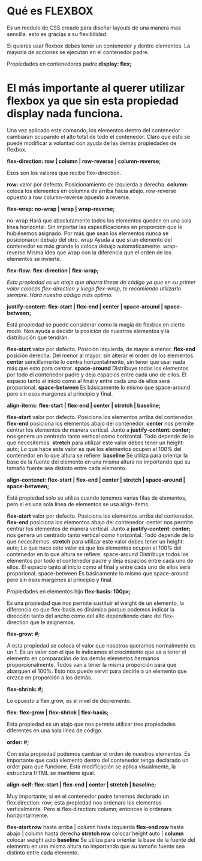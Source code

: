 # Qué es FLEXBOX 

Es un modulo de CSS creado para diseñar layouts de una manera mas sencilla. esto es gracias a su flexibilidad.

Si quieres usar flexbox debes tener un contenedor y dentro elementos. La mayoría de acciones se ejecutan en el contenedor padre.

Propiedades en contenedores padre 
**display: flex;**

 # El más importante al querer utilizar flexbox ya que sin esta propiedad display nada funciona.

Una vez aplicado este comando, los elementos dentro del contenedor cambiaran ocupando el alto total de todo el contenedor. Claro que esto se puede modificar a voluntad con ayuda de las demás propiedades de flexbox.

__flex-direction: row | column | row-reverse | column-reverse;__


Esos son los valores que recibe flex-direction.

__row:__ valor por defecto. Posicionamiento de izquierda a derecha.
__column:__ coloca los elementos en columna de arriba hacia abajo.
row-reverse opuesto a row
column-reverse opuesto a reverse.

__flex-wrap: no-wrap | wrap | wrap-reverse;__

no-wrap Hará que absolutamente todos los elementos queden en una sola línea horizontal. Sin importar las especificaciones en proporción que le hubiésemos asignado. Por más que sean los elementos nunca se posicionaron debajo del otro.
wrap Ayuda a que si un elemento del contenedor es más grande lo coloca debajo automaticamente.
wrap-reverse Misma idea que wrap con la diferencia que el orden de los elementos se invierte.

__flex-flow: flex-direction | flex-wrap;__

 *Esta propiedad es un atajo que ahorra líneas de código ya que en su primer valor colocas flex-direction y luego flex-wrap, te recomiendo utilizarlo siempre. Hará nuestro código más optimo.*

 __justify-content: flex-start | flex-end | center | space-around | space-between;__

 Está propiedad se puede considerar como la magia de flexbox en cierto modo. Nos ayuda a decidir la posición de nuestros elementos y la distribución que tendrán.

__flex-start__ valor por defecto. Posición izquierda, de mayor a menor.
__flex-end__ posición derecha. Del menor al mayor, sin alterar el orden de los elementos.
__center__ sencillamente lo centra horizontalmente, sin tener que usar nada más que esto para centrar.
__space-around__ Distribuye todos los elementos por todo el contenedor padre y deja espacios entre cada uno de ellos. El espacio tanto al inicio como al final y entre cada uno de ellos será proporional.
__space-between__ Es básicamente lo mismo que space-around pero sin esos margenes al principio y final.

__align-items: flex-start | flex-end | center | stretch | baseline;__

__flex-start__ valor por defecto. Posiciona los elementos arriba del contenedor.
__flex-end__ posiciona los elementos abajo del contenedor.
__center__ nos permite centrar los elementos de manera vertical. Junto a __justify-content: center;__ nos genera un centrado tanto vertical como horizontal. Todo depende de lo que necesitemos.
__stretch__ para utilizar este valor debes tener un height: auto; Lo que hace este valor es que los elementos ocupen el 100% del contenedor en lo que altura se refiere.
__baseline__ Se utiliza para orientar la base de la fuente del elemento en una misma altura no importando que su tamaño fuente sea distinto entre cada elemento.

__align-contenet: flex-start | flex-end | center | stretch | space-around | space-between;__

 Está propiedad solo se utiliza cuando tenemos varias filas de elementos, pero si es una sola línea de elementos se usa align-items.

__flex-start__ valor por defecto. Posiciona los elementos arriba del contenedor.
__flex-end__ posiciona los elementos abajo del contenedor.
center nos permite centrar los elementos de manera vertical. Junto a __justify-content: center;__ nos genera un centrado tanto vertical como horizontal. Todo depende de lo que necesitemos.
__stretch__
 para utilizar este valor debes tener un height: auto; Lo que hace este valor es que los elementos ocupen el 100% del contenedor en lo que altura se refiere.
space-around Distribuye todos los elementos por todo el contenedor padre y deja espacios entre cada uno de ellos. El espacio tanto al inicio como al final y entre cada uno de ellos será proporional.
space-between Es básicamente lo mismo que space-around pero sin esos margenes al principio y final.

Propiedades en elementos hijo
__flex-basis: 100px;__

Es una propiedad que nos permite sustituir el weight de un elemento, la diferencia es que flex-basis es dinámico porque podemos indicar la dirección tanto del ancho como del alto dependiendo claro del flex-direction que le asignemos.

__flex-grow: #__;

A esta propiedad se coloca el valor que nosotros queramos normalmente es un 1.
Es un valor con el que le indicamos el crecimiento que va a tener el elemento en comparación de los demás elementos hermanos proporcionalmente. Todos van a tener la misma proporción para que abarquen el 100%. Esto nos puede servir para decirle a un elemento que crezca en proporción a los demás.

__flex-shrink: #;__

 Lo opuesto a flex.grow, es el nivel de decremento.

__flex: flex-grow | flex-shrink | flex-basis;__

Esta propiedad es un atajo que nos permite utilizar tres propiedades diferentes en una sola línea de código.

__order: #;__

Con esta propiedad podemos cambiar el orden de nuestros elementos.
Es importante que cada elemento dentro del contenedor tenga declarado un order para que funcione.
Esta modificación se aplica visualmente, la estructura HTML se mantiene igual.

__align-self: flex-start | flex-end | center | stretch | baseline;__


 Muy importante, si en el contenedor padre tenemos declarado un flex.direction: row; esta propiedad nos ordenara los elementos verticalmente. Pero si flex-direction: column; entonces lo ordenara horizontalmente.

__flex-start row__ hasta arriba | column hasta izquierda
__flex-end row__ hasta abajo | column hasta derecha
__stretch row__ colocar height auto | __column__ colocar weight auto
__baseline__ Se utiliza para orientar la base de la fuente del elemento en una misma altura no importando que su tamaño fuente sea distinto entre cada elemento.
















